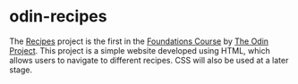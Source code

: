 # odin-recipes

The [Recipes](https://www.theodinproject.com/lessons/foundations-recipes) project is the first in the [Foundations Course](https://www.theodinproject.com/paths/foundations/courses/foundations) by [The Odin Project](https://www.theodinproject.com/about). This project is a simple website developed using HTML, which allows users to navigate to different recipes. CSS will also be used at a later stage. 